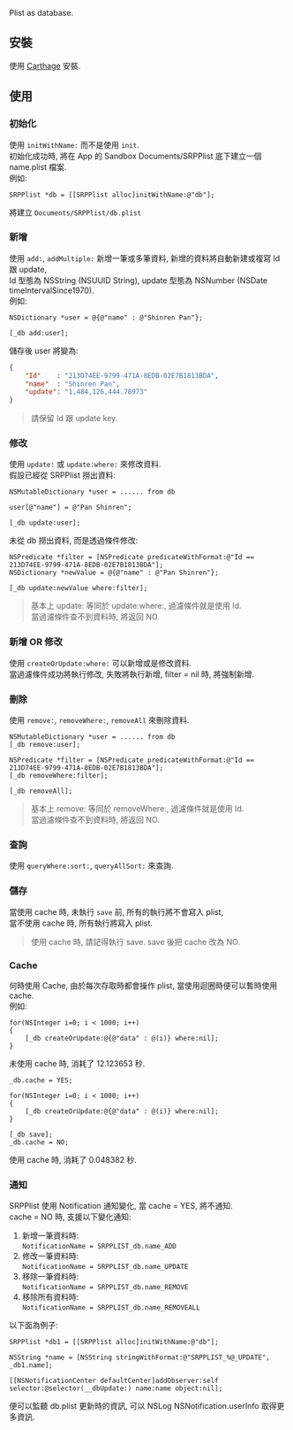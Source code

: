 Plist as database.

## 安裝 ##
使用 [Carthage](https://github.com/Carthage/Carthage) 安裝.


## 使用 ##

### 初始化 ###
使用 `initWithName:` 而不是使用 `init`.  
初始化成功時, 將在 App 的 Sandbox Documents/SRPPlist 底下建立一個 name.plist 檔案.  
例如:

```objc
SRPPlist *db = [[SRPPlist alloc]initWithName:@"db"];
```

將建立 `Documents/SRPPlist/db.plist`


### 新增 ###
使用 `add:`, `addMultiple:` 新增一筆或多筆資料, 新增的資料將自動新建或複寫 Id 跟 update,  
Id 型態為 NSString (NSUUID String), update 型態為 NSNumber (NSDate timeIntervalSince1970).  
例如:

```objc
NSDictionary *user = @{@"name" : @"Shinren Pan"};

[_db add:user];
```

儲存後 user 將變為:

```json
{
	"Id"    : "213D74EE-9799-471A-8EDB-02E7B1813BDA",
	"name"  : "Shinren Pan",
	"update": "1,484,126,444.78973"
}
```

> 請保留 Id 跟 update key.


### 修改 ###
使用 `update:` 或 `update:where:` 來修改資料.  
假設已經從 SRPPlist 撈出資料:

```objc
NSMutableDictionary *user = ...... from db

user[@"name"] = @"Pan Shinren";

[_db update:user];
```

未從 db 撈出資料, 而是透過條件修改:

```objc
NSPredicate *filter = [NSPredicate predicateWithFormat:@"Id == 213D74EE-9799-471A-8EDB-02E7B1813BDA"];
NSDictionary *newValue = @{@"name" : @"Pan Shinren"};

[_db update:newValue where:filter];
```

> 基本上 update: 等同於 update:where:, 過濾條件就是使用 Id.  
> 當過濾條件查不到資料時, 將返回 NO.


### 新增 OR 修改
使用 `createOrUpdate:where:` 可以新增或是修改資料.  
當過濾條件成功將執行修改, 失敗將執行新增, filter = nil 時, 將強制新增.


### 刪除 ###
使用 `remove:`, `removeWhere:`, `removeAll` 來刪除資料.

```objc
NSMutableDictionary *user = ...... from db
[_db remove:user];

NSPredicate *filter = [NSPredicate predicateWithFormat:@"Id == 213D74EE-9799-471A-8EDB-02E7B1813BDA"];
[_db removeWhere:filter];

[_db removeAll];

```
> 基本上 remove: 等同於 removeWhere:, 過濾條件就是使用 Id.  
> 當過濾條件查不到資料時, 將返回 NO.


### 查詢 ###
使用 `queryWhere:sort:`, `queryAllSort:` 來查詢.


### 儲存 ###
當使用 cache 時, 未執行 `save` 前, 所有的執行將不會寫入 plist,  
當不使用 cache 時, 所有執行將寫入 plist.

> 使用 cache 時, 請記得執行 save. save 後把 cache 改為 NO.


### Cache ###
何時使用 Cache, 由於每次存取時都會操作 plist, 當使用迴圈時便可以暫時使用 cache.  
例如:

```objc
for(NSInteger i=0; i < 1000; i++)
{
	[_db createOrUpdate:@{@"data" : @(i)} where:nil];
}

```

未使用 cache 時, 消耗了 12.123653 秒.

```objc
_db.cache = YES;
    
for(NSInteger i=0; i < 1000; i++)
{
	[_db createOrUpdate:@{@"data" : @(i)} where:nil];
}
    
[_db save];
_db.cache = NO;
```

使用 cache 時, 消耗了 0.048382 秒.


### 通知 ###
SRPPlist 使用 Notification 通知變化, 當 cache = YES, 將不通知.  
cache = NO 時, 支援以下變化通知:

1. 新增一筆資料時:  
	`NotificationName = SRPPLIST_db.name_ADD`
2. 修改一筆資料時:  
	`NotificationName = SRPPLIST_db.name_UPDATE`
3. 移除一筆資料時:  
	`NotificationName = SRPPLIST_db.name_REMOVE`
4. 移除所有資料時:  
	`NotificationName = SRPPLIST_db.name_REMOVEALL`
	
以下面為例子:

```objc
SRPPlist *db1 = [[SRPPlist alloc]initWithName:@"db"];

NSString *name = [NSString stringWithFormat:@"SRPPLIST_%@_UPDATE", _db1.name];

[[NSNotificationCenter defaultCenter]addObserver:self selector:@selector(__dbUpdate:) name:name object:nil];
```

便可以監聽 db.plist 更新時的資訊, 可以 NSLog NSNotification.userInfo 取得更多資訊.
